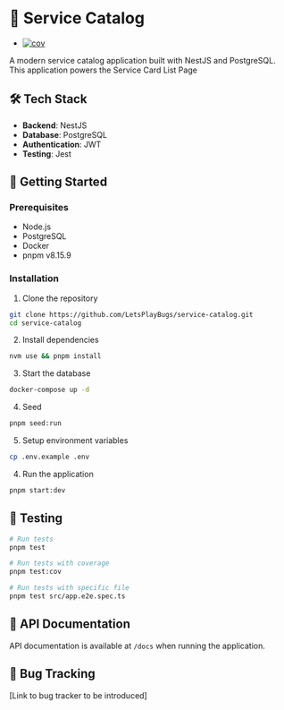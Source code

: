 # 🚀 Service Catalog

<!-- README.md -->
+ [![cov](https://LetsPlayBugs.github.io/service-catalog/badges/coverage.svg)](https://github.com/LetsPlayBugs/service-catalog/actions)

A modern service catalog application built with NestJS and PostgreSQL. This application powers the Service Card List Page

## 🛠️ Tech Stack

- **Backend**: NestJS
- **Database**: PostgreSQL
- **Authentication**: JWT
- **Testing**: Jest

## 🚦 Getting Started

### Prerequisites

- Node.js
- PostgreSQL
- Docker
- pnpm v8.15.9

### Installation

1. Clone the repository
```bash
git clone https://github.com/LetsPlayBugs/service-catalog.git
cd service-catalog
```

2. Install dependencies
```bash
nvm use && pnpm install
```

3. Start the database
```bash
docker-compose up -d
```

4. Seed
```bash
pnpm seed:run
```

5. Setup environment variables
```bash
cp .env.example .env
```

4. Run the application
```bash
pnpm start:dev
```

## 🧪 Testing

```bash
# Run tests
pnpm test

# Run tests with coverage
pnpm test:cov

# Run tests with specific file 
pnpm test src/app.e2e.spec.ts
```

## 📝 API Documentation

API documentation is available at `/docs` when running the application.

## 🐛 Bug Tracking

[Link to bug tracker to be introduced]
